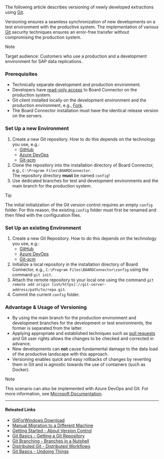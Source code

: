 The following article describes versioning of newly developed extractions using [Git](https://gitforwindows.org/).

Versioning ensures a seamless synchronization of new developments on a test environment with the productive system. The implementation of various [Git](https://gitforwindows.org/) security techniques ensures an error-free transfer without compromising the production system.

Note

Target audience: Customers who use a production and a development environment for SAP data replications.

### Prerequisites

- Technically separate development and production environment.
- Developers have [read-only access](../../documentation/access-restrictions/) to Board Connector on the production system.
- Git client installed locally on the development environment and the production environment, e.g., [Fork](https://fork.dev).
- The Board Connector installation must have the identical release version on the servers.

### Set Up a new Environment

1. Create a new Git repository. How to do this depends on the technology you use, e.g.:
   - [GitHub](https://docs.github.com/en/get-started/quickstart/create-a-repo)
   - [Azure DevOps](https://docs.microsoft.com/en-us/azure/devops/repos/git/create-new-repo?view=azure-devops)
   - [Git-scm](https://git-scm.com/book/en/v2/Git-on-the-Server-Setting-Up-the-Server)
1. Clone the repository into the installation directory of Board Connector, e.g., `C:\Program Files\BOARDConnector`.\
   The repository directory **must** be named `config`!
1. Use dedicated branches for test and development environments and the main branch for the production system.

Tip

The initial initialization of the Git version control requires an empty `config` folder. For this reason, the existing `config` folder must first be renamed and then filled with the configuration files.

### Set Up an existing Environment

1. Create a new Git Repository. How to do this depends on the technology you use, e.g.:
   - [GitHub](https://docs.github.com/en/get-started/quickstart/create-a-repo)
   - [Azure DevOps](https://docs.microsoft.com/en-us/azure/devops/repos/git/create-new-repo?view=azure-devops)
   - [Git-scm](https://git-scm.com/book/en/v2/Git-on-the-Server-Setting-Up-the-Server)
1. Initialize a local repository in the installation directory of Board Connector, e.g., `C:\Program Files\BOARDConnector\config` using the command `git init`.
1. Attach the remote repository to your local one using the command `git remote add origin [ssh/https]://git-server-address/path/to/repo.git`.
1. Commit the current `config` folder.

### Advantage & Usage of Versioning

- By using the main branch for the production environment and development branches for the development or test environments, the former is separated from the latter.
- Applying appropriate and established techniques such as [pull requests](https://www.git-scm.com/docs/git-request-pull) and Git user rights allows the changes to be checked and corrected in advance.
- New developments can **not** cause fundamental damage to the data load of the productive landscape with this approach.
- Versioning enables quick and easy rollbacks of changes by reverting them in Git and is agnostic towards the use of containers (such as Docker).

Note

This scenario can also be implemented with Azure DevOps and Git. For more information, see [Microsoft Documentation](https://docs.microsoft.com/en-us/azure/devops/repos/?view=azure-devops).

______________________________________________________________________

#### Releated Links

- [GitForWindows Download](https://gitforwindows.org/)
- [Manual Migration to a Different Machine](../../documentation/setup/migration/)
- [Getting Started - About Version Control](https://git-scm.com/book/en/v2/Getting-Started-About-Version-Control)
- [Git Basics - Getting a Git Repository](https://git-scm.com/book/en/v2/Git-Basics-Getting-a-Git-Repository)
- [Git Branching - Branches in a Nutshell](https://git-scm.com/book/en/v2/Git-Branching-Branches-in-a-Nutshell)
- [Distributed Git - Distributed Workflows](https://git-scm.com/book/en/v2/Distributed-Git-Distributed-Workflows)
- [Git Basics - Undoing Things](https://git-scm.com/book/en/v2/Git-Basics-Undoing-Things)
